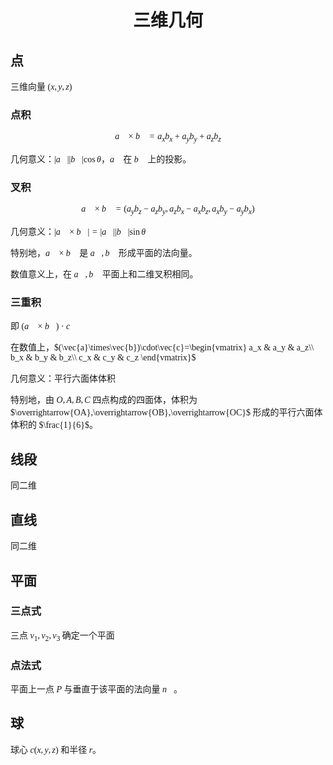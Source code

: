<style>
 body {
  font-family: "楷体"
}
</style>

<h1><center>三维几何</center></h1>

## 点

三维向量 $(x,y,z)$

### 点积

$$\vec{a}\times \vec{b}=a_xb_x+a_yb_y+a_zb_z$$

几何意义：$|\vec{a}||\vec{b}|\cos\theta$，$\vec{a}$ 在 $\vec{b}$ 上的投影。

### 叉积

$$\vec{a}\times\vec{b}=(a_yb_z-a_zb_y,a_zb_x-a_xb_z,a_xb_y-a_yb_x)$$

几何意义：$|\vec{a}\times\vec{b}|=|\vec{a}||\vec{b}|\sin\theta$

特别地，$\vec{a}\times\vec{b}$ 是 $\vec{a},\vec{b}$ 形成平面的法向量。

数值意义上，在 $\vec{a},\vec{b}$ 平面上和二维叉积相同。


### 三重积

即 $(\vec{a}\times\vec{b})\cdot\vec{c}$

在数值上，$(\vec{a}\times\vec{b})\cdot\vec{c}=\begin{vmatrix}
    a_x & a_y & a_z\\
    b_x & b_y & b_z\\
    c_x & c_y & c_z
\end{vmatrix}$ 


几何意义：平行六面体体积

特别地，由 $O,A,B,C$ 四点构成的四面体，体积为 $\overrightarrow{OA},\overrightarrow{OB},\overrightarrow{OC}$ 形成的平行六面体体积的 $\frac{1}{6}$。

## 线段

同二维

## 直线

同二维

## 平面

### 三点式

三点 $v_1,v_2,v_3$ 确定一个平面

### 点法式

平面上一点 $P$ 与垂直于该平面的法向量 $\vec{n}$。

## 球

球心 $c(x,y,z)$ 和半径 $r$。


